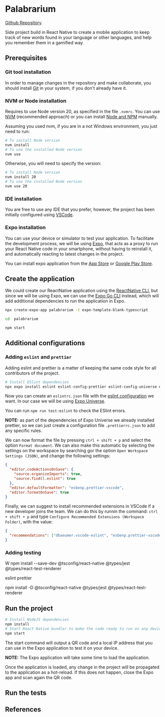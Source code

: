 # Palabrarium

[Github Repository](https://github.com/christianamenos/palabrarium).

Side project build in React Native to create a mobile application to keep track of new words found in your language or other languages, and help you remember them in a gamified way.

## Prerequisites

### Git tool installation

In order to manage changes in the repository and make collaborate, you should install [Git](https://git-scm.com/downloads) in your system, if you don't already have it.

### NVM or Node installation

Requires to use Node version 20, as specified in the file `.nvmrc`. You can use [NVM](https://github.com/nvm-sh/nvm) (recommended approach) or you can install [Node and NPM](https://nodejs.org/es/) manually.

Assuming you used nvm, if you are in a not Windows environment, you just need to run:

```bash
# To install Node version
nvm install
# To use the installed Node version
nvm use
```

Otherwise, you will need to specify the version:

```bash
# To install Node version
nvm install 20
# To use the installed Node version
nvm use 20
```

### IDE installation

You are free to use any IDE that you prefer, however, the project has been initially configured using [VSCode](https://code.visualstudio.com/).

### Expo installation

You can use your device or simulator to test your application. To facilitate the development process, we will be using [Expo](https://expo.dev/), that acts as a proxy to run your React Native code in your smartphone, without having to reinstall it, and automatically reacting to latest changes in the project.

You can install expo application from the [App Store](https://apps.apple.com/us/app/expo-go/id982107779) or [Google Play Store](https://play.google.com/store/apps/details?id=host.exp.exponent&hl=en&gl=US).

## Create the application

We could create our ReactNative application using the [ReactNative CLI](https://github.com/react-native-community/cli), but since we will be using Expo, we can use the [Expo Go CLI](https://docs.expo.dev/tutorial/create-your-first-app/) instead, which will add additional dependencies to run the application in Expo.

```bash
npx create-expo-app palabrarium -t expo-template-blank-typescript

cd  palabrarium

npm start
```

## Additional configurations

### Adding `eslint` and `prettier`

Adding eslint and prettier is a matter of keeping the same code style for all contributors of the project.

```bash
# Install ESlint dependencies
npx expo install eslint eslint-config-prettier eslint-config-universe eslint-plugin-react-hooks -- --save-dev
```

Now you can create an `eslintrc.json` file with the [eslint configuration](https://eslint.org/docs/latest/use/configure/) we want. In our case we will be using [Expo Universe](https://github.com/expo/expo/tree/master/packages/eslint-config-universe).

You can run `npm run test:eslint` to check the ESlint errors.

**NOTE:** as part of the dependencies of Expo Universe we already installed prettier, so we can just create a configuration file `.prettierrc.json` to add any specific rules.

We can now format the file by pressing `ctrl + shift + p` and select the option `Format document`. We can also make this automatic by selecting the settings on the workspace by searching gor the option `Open Workspace Settings (JSON)`, and change the following settings:

```json
{
  "editor.codeActionsOnSave": {
    "source.organizeImports": true,
    "source.fixAll.eslint": true
  },
  "editor.defaultFormatter": "esbenp.prettier-vscode",
  "editor.formatOnSave": true
}
```

Finally, we can suggest to install recommended extensions in VSCode if a new developer joins the team. We can do this by runnin the command: `ctrl + shift + p` and type `Configure Recommended Extensions (Workspace Folder)`, with the value:

```json
{
  "recommendations": ["dbaeumer.vscode-eslint", "esbenp.prettier-vscode"]
}
```

### Adding testing

W
npm install --save-dev @tsconfig/react-native @types/jest @types/react-test-renderer

eslint prettier

npm install -D @tsconfig/react-native @types/jest @types/react-test-renderer

## Run the project

```bash
# Install NodeJS dependencies
npm install
# Start React Native bundler to make the code ready to run on any device
npm start
```

The start command will output a QR code and a local IP address that you can use in the Expo application to test it on your device.

**NOTE:** The Expo application will take some time to load the application.

Once the application is loaded, any change in the project will be propagated to the application as a hot-reload. If this does not happen, close the Expo app and scan again the QR code.

## Run the tests

## References

